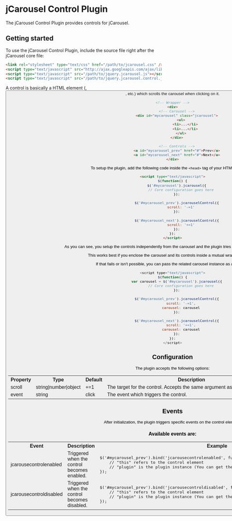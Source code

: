 jCarousel Control Plugin
========================

The jCarousel Control Plugin provides controls for jCarousel.

Getting started
---------------

To use the jCarousel Control Plugin, include the source file right after the jCarousel core file:

```html
<link rel="stylesheet" type="text/css" href="/path/to/jcarousel.css" />
<script type="text/javascript" src="http://ajax.googleapis.com/ajax/libs/jquery/1.6.4/jquery.min.js"></script>
<script type="text/javascript" src="/path/to/jquery.jcarousel.js"></script>
<script type="text/javascript" src="/path/to/jquery.jcarousel.control.js"></script>
```

A control is basically a HTML element (<a>, <button>, etc.) which scrolls the
carousel when clicking on it.

```html
<!-- Wrapper -->
<div>
    <!-- Carousel -->
    <div id="mycarousel" class="jcarousel">
        <ul>
            <li>...</li>
            <li>...</li>
        </ul>
    </div>

    <!-- Controls -->
    <a id="mycarousel_prev" href="#">Prev</a>
    <a id="mycarousel_next" href="#">Next</a>
</div>
```

To setup the plugin, add the following code inside the `<head>` tag of your HTML document:

```html
<script type="text/javascript">
$(function() {
    $('#mycarousel').jcarousel({
        // Core configuration goes here
    });

    $('#mycarousel_prev').jcarouselControl({
        scroll: '-=1'
    });

    $('#mycarousel_next').jcarouselControl({
        scroll: '+=1'
    });
});
</script>
```

As you can see, you setup the controls independently from the carousel and the plugin tries to autodetect the carousel. 

This works best if you enclose the carousel and its controls inside a mutual wrapper element.

If that fails or isn't possible, you can pass the related carousel instance as an option.

```javascript
<script type="text/javascript">
$(function() {
    var carousel = $('#mycarousel').jcarousel({
        // Core configuration goes here
    });

    $('#mycarousel_prev').jcarouselControl({
        scroll: '-=1',
        carousel: carousel
    });

    $('#mycarousel_next').jcarouselControl({
        scroll: '+=1',
        carousel: carousel
    });
});
</script>
```

Configuration
-------------

The plugin accepts the following options:

<table>
    <tr>
        <th>Property</th>
        <th>Type</th>
        <th>Default</th>
        <th>Description</th>
    </tr>
    <tr>
        <td>scroll</td>
        <td>string|number|object</td>
        <td>+=1</td>
        <td>The target for the control. Accepts the same argument as the scroll() method.</td>
    </tr>
    <tr>
        <td>event</td>
        <td>string</td>
        <td>click</td>
        <td>The event which triggers the control.</td>
    </tr>
</table>

Events
------

After initialization, the plugin triggers specific events on the control element.

### Available events are:

<table>
    <tr>
        <th>Event</th>
        <th>Description</th>
        <th>Example</th>
    </tr>
    <tr>
        <td>jcarousecontrolenabled</td>
        <td>Triggered when the control becomes enabled.</td>
        <td>
            <pre>
$('#mycarousel_prev').bind('jcarousecontrolenabled', function(plugin) {
    // "this" refers to the control element
    // "plugin" is the plugin instance (You can get the carousel instance with plugin.carousel())
});</pre>
        </td>
    </tr>
    <tr>
        <td>jcarousecontroldisabled</td>
        <td>Triggered when the control becomes disabled.</td>
        <td>
            <pre>
$('#mycarousel_prev').bind('jcarousecontroldisabled', function(plugin) {
    // "this" refers to the control element
    // "plugin" is the plugin instance (You can get the carousel instance with plugin.carousel())
});</pre>
        </td>
    </tr>
</table>
